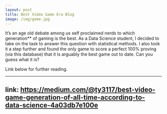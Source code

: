 ```yaml
---
layout: post
title: Best Video Game Era Blog
image: /img/game.jpg
---
```


It’s an age old debate among us self proclaimed nerds to which generation** of gaming is the best. As a Data Science student, I decided to
take on the task to answer this question with statistical methods. I also took it a step further and found the only game to score a perfect 
100% proving (via this database) that it is arguably the best game out to date. Can you guess what it is?

Link below for further reading.

---
link: https://medium.com/@ty3117/best-video-game-generation-of-all-time-according-to-data-science-4a03db7e100e
---
